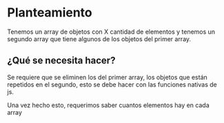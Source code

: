 # Planteamiento

Tenemos un array de objetos con X  cantidad de elementos y tenemos un segundo array que tiene algunos de los objetos del primer array.

## ¿Qué se necesita hacer?

Se requiere que se eliminen los del primer array, los objetos que están repetidos en el segundo, esto se debe hacer con las funciones nativas de js.

Una vez hecho esto, requerimos saber cuantos elementos hay en cada array